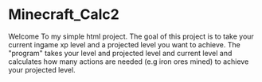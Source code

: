 # Minecraft_Calc2
Welcome To my simple html project.
The goal of this project is to take your current ingame xp level and a projected level you want to achieve. The "program" takes your level and projected level and current level and calculates how many actions are needed (e.g iron ores mined) to achieve your projected level.
